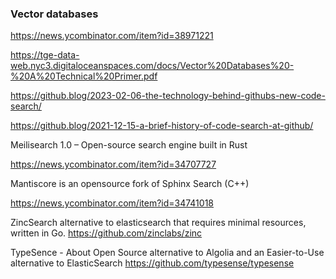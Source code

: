 ### Vector databases

https://news.ycombinator.com/item?id=38971221

https://tge-data-web.nyc3.digitaloceanspaces.com/docs/Vector%20Databases%20-%20A%20Technical%20Primer.pdf


https://github.blog/2023-02-06-the-technology-behind-githubs-new-code-search/

https://github.blog/2021-12-15-a-brief-history-of-code-search-at-github/

Meilisearch 1.0 – Open-source search engine built in Rust
  
https://news.ycombinator.com/item?id=34707727

Mantiscore is an opensource fork of Sphinx Search (C++)

https://news.ycombinator.com/item?id=34741018

ZincSearch alternative to elasticsearch that requires minimal resources, written in Go.
https://github.com/zinclabs/zinc

TypeSence - About
Open Source alternative to Algolia and an Easier-to-Use alternative to ElasticSearch
https://github.com/typesense/typesense

